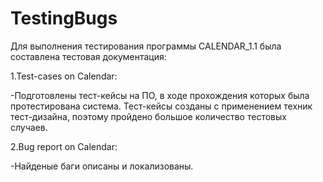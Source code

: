 # TestingBugs

Для выполнения тестирования программы CALENDAR_1.1 была составлена тестовая документация:

1.Test-cases on Calendar:

-Подготовлены тест-кейсы на ПО, в ходе прохождения которых была протестирована система. Тест-кейсы созданы с применением техник тест-дизайна, поэтому пройдено большое количество тестовых случаев.

2.Bug report on Calendar:

-Найденые баги описаны и локализованы.
